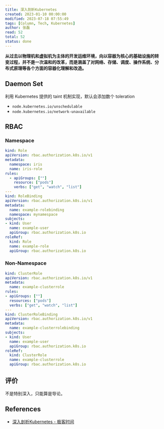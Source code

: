 ```yaml
---
title: 深入剖析Kubernetes
created: 2023-01-10 00:00:00
modified: 2023-07-18 07:55:49
tags: [Column, Tech, Kubernetes]
author: 张磊
read: 52
total: 52
status: done
---
```


**从过去以物理机和虚拟机为主体的开发运维环境，向以容器为核心的基础设施的转变过程，并不是一次温和的改革，而是涵盖了对网络、存储、调度、操作系统、分布式原理等各个方面的容器化理解和改造。**

## Daemon Set

利用 Kubernetes 提供的 taint 机制实现，默认会添加数个 toleration

- `node.kubernetes.io/unschedulable`
- `node.kubernetes.io/network-unavailable`

## RBAC

### Namespace

```yaml
kind: Role
apiVersion: rbac.authorization.k8s.io/v1
metadata:
  namespace: iris
  name: iris-role
rules:
  - apiGroups: [""]
    resource: ["pods"]
    verbs: ["get", "watch", "list"]
---
kind: RoleBinding
apiVersion: rbac.authorization.k8s.io/v1
metadata:
  name: example-rolebinding
  namespace: mynamespace
subjects:
- kind: User
  name: example-user
  apiGroup: rbac.authorization.k8s.io
roleRef:
  kind: Role
  name: example-role
  apiGroup: rbac.authorization.k8s.io
```

### Non-Namespace

```yaml
kind: ClusterRole
apiVersion: rbac.authorization.k8s.io/v1
metadata:
  name: example-clusterrole
rules:
- apiGroups: [""]
  resources: ["pods"]
  verbs: ["get", "watch", "list"]
---
kind: ClusterRoleBinding
apiVersion: rbac.authorization.k8s.io/v1
metadata:
  name: example-clusterrolebinding
subjects:
- kind: User
  name: example-user
  apiGroup: rbac.authorization.k8s.io
roleRef:
  kind: ClusterRole
  name: example-clusterrole
  apiGroup: rbac.authorization.k8s.io
```

## 评价

不是特别深入，只能算是导论。

## References

- [深入剖析Kubernetes - 极客时间](http://localhost/#)
